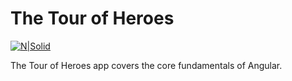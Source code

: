 # The Tour of Heroes

[![N|Solid](https://files.slack.com/files-pri/T1HLN8JQ5-F7C2KPASG/2017-10-02_173355.png)]()

The Tour of Heroes app covers the core fundamentals of Angular.

